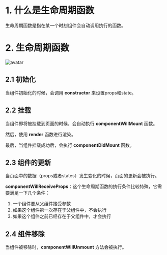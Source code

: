 # 1. 什么是生命周期函数

生命周期函数是指在某一个时刻组件会自动调用执行的函数。

# 2. 生命周期函数

![avatar](https://raw.githubusercontent.com/hsk287416/ReactJSNote/master/imgs/2018-07-10_055039.png)

## 2.1 初始化

当组件初始化的时候，会调用 **constructor** 来设置props和state。

## 2.2 挂载

当组件即将被挂载到页面的时候，会自动执行 **componentWillMount** 函数。

然后，使用 **render** 函数进行渲染。

最后，当组件挂载成功后，会执行 **componentDidMount** 函数。

## 2.3 组件的更新

当页面中的数据（props或者states）发生变化的时候，页面的更新会被执行。

**componentWillReceiveProps**：这个生命周期函数的执行条件比较特殊，它需要满足一下几个条件：
1. 一个组件要从父组件接受参数
2. 如果这个组件第一次存在于父组件中，不会执行
3. 如果这个组件之前已经存在于父组件中，才会执行


## 2.4 组件移除

当组件被移除时，**componentWillUnmount** 方法会被执行。